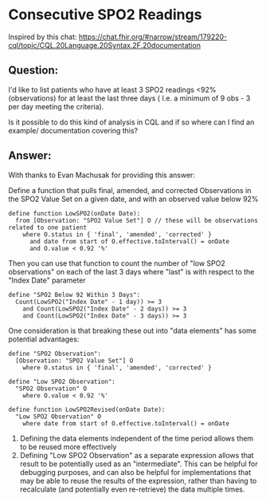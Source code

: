 # Consecutive SPO2 Readings

Inspired by this chat: 
https://chat.fhir.org/#narrow/stream/179220-cql/topic/CQL.20Language.20Syntax.2F.20documentation

## Question:

I'd like to list patients who have at least 3 SPO2 readings <92% (observations) for at least the last three days ( I.e. a minimum of 9 obs - 3 per day meeting the criteria).

Is it possible to do this kind of analysis in CQL and if so where can I find an example/ documentation covering this?

## Answer:

With thanks to Evan Machusak for providing this answer:

Define a function that pulls final, amended, and corrected Observations in the SPO2 Value Set on a given date, and with an observed value below 92%

```cql
define function LowSPO2(onDate Date):
  from [Observation: "SPO2 Value Set"] O // these will be observations related to one patient
    where O.status in { 'final', 'amended', 'corrected' }
      and date from start of O.effective.toInterval() = onDate
      and O.value < 0.92 '%'
```

Then you can use that function to count the number of "low SPO2 observations" on each of the last 3 days where "last" is with respect to the "Index Date" parameter

```cql
define "SPO2 Below 92 Within 3 Days":
  Count(LowSPO2("Index Date" - 1 day)) >= 3
    and Count(LowSPO2("Index Date" - 2 days)) >= 3
    and Count(LowSPO2("Index Date" - 3 days)) >= 3
```

One consideration is that breaking these out into "data elements" has some potential advantages:

```cql
define "SPO2 Observation":
  [Observation: "SPO2 Value Set"] O
    where O.status in { 'final', 'amended', 'corrected' }

define "Low SPO2 Observation":
  "SPO2 Observation" O
    where O.value < 0.92 '%'

define function LowSPO2Revised(onDate Date):
  "Low SPO2 Observation" O
    where date from start of O.effective.toInterval() = onDate
```

1. Defining the data elements independent of the time period allows them to be reused more effectively
2. Defining "Low SPO2 Observation" as a separate expression allows that result to be potentially used as an "intermediate". This can be helpful for debugging purposes, and can also be helpful for implementations that may be able to reuse the results of the expression, rather than having to recalculate (and potentially even re-retrieve) the data multiple times.